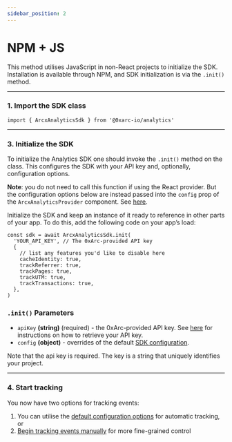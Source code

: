 ```yaml
---
sidebar_position: 2
---
```


# NPM + JS

This method utilises JavaScript in non-React projects to initialize the SDK. Installation is available through NPM, and SDK initialization is via the `.init()` method.

---

### 1. Import the SDK class

```tsx
import { ArcxAnalyticsSdk } from '@0xarc-io/analytics'
```

---

### 3. Initialize the SDK

To initialize the Analytics SDK one should invoke the `.init()` method on the class. This configures the SDK with your API key and, optionally, configuration options.

**Note**: you do not need to call this function if using the React provider. But the configuration options below are instead passed into the `config` prop of the `ArcxAnalyticsProvider` component. See [here](/tracking/automatic#configuration-options).

Initialize the SDK and keep an instance of it ready to reference in other parts of your app. To do this, add the following code on your app’s load:

```tsx
const sdk = await ArcxAnalyticsSdk.init(
  'YOUR_API_KEY', // The 0xArc-provided API key
  {
    // list any features you'd like to disable here
    cacheIdentity: true,
    trackReferrer: true,
    trackPages: true,
    trackUTM: true,
    trackTransactions: true,
  },
)
```

### `.init()` Parameters

- `apiKey` **(string)** (required) - the 0xArc-provided API key. See [here](/retrieve-api-key) for instructions on how to retrieve your API key.
- `config` **(object)** - overrides of the default [SDK configuration](/tracking/automatic#configuration-options).

Note that the api key is required. The key is a string that uniquely identifies your project.

---

### 4. Start tracking

You now have two options for tracking events:

1. You can utilise the [default configuration options](/tracking/automatic) for automatic tracking, or
2. [Begin tracking events manually](/category/manual-tracking) for more fine-grained control
